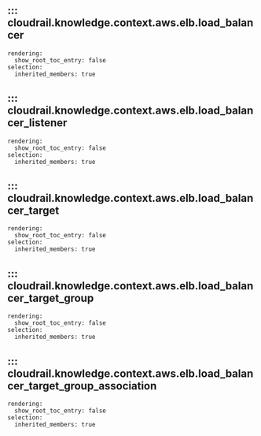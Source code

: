 ## ::: cloudrail.knowledge.context.aws.elb.load_balancer
    rendering:
      show_root_toc_entry: false
    selection:
      inherited_members: true

## ::: cloudrail.knowledge.context.aws.elb.load_balancer_listener
    rendering:
      show_root_toc_entry: false
    selection:
      inherited_members: true

## ::: cloudrail.knowledge.context.aws.elb.load_balancer_target
    rendering:
      show_root_toc_entry: false
    selection:
      inherited_members: true

## ::: cloudrail.knowledge.context.aws.elb.load_balancer_target_group
    rendering:
      show_root_toc_entry: false
    selection:
      inherited_members: true

## ::: cloudrail.knowledge.context.aws.elb.load_balancer_target_group_association
    rendering:
      show_root_toc_entry: false
    selection:
      inherited_members: true
